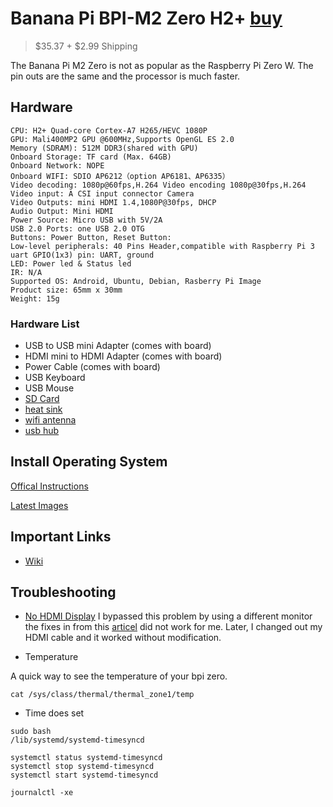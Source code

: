 # Banana Pi BPI-M2 Zero H2+ [buy](https://www.amazon.com/gp/product/B07PVQQWP7)

> $35.37 + $2.99 Shipping

The Banana Pi M2 Zero is not as popular as the Raspberry Pi Zero W.
The pin outs are the same and the processor is much faster.

## Hardware

```
CPU: H2+ Quad-core Cortex-A7 H265/HEVC 1080P
GPU: Mali400MP2 GPU @600MHz,Supports OpenGL ES 2.0
Memory (SDRAM): 512M DDR3(shared with GPU)
Onboard Storage: TF card (Max. 64GB)
Onboard Network: NOPE
Onboard WIFI: SDIO AP6212（option AP6181、AP6335）
Video decoding: 1080p@60fps,H.264 Video encoding 1080p@30fps,H.264
Video input: A CSI input connector Camera
Video Outputs: mini HDMI 1.4,1080P@30fps, DHCP
Audio Output: Mini HDMI
Power Source: Micro USB with 5V/2A
USB 2.0 Ports: one USB 2.0 OTG
Buttons: Power Button, Reset Button:
Low-level peripherals: 40 Pins Header,compatible with Raspberry Pi 3
uart GPIO(1x3) pin: UART, ground
LED: Power led & Status led
IR: N/A
Supported OS: Android, Ubuntu, Debian, Rasberry Pi Image
Product size: 65mm x 30mm
Weight: 15g												
```

### Hardware List

* USB to USB mini Adapter (comes with board)
* HDMI mini to HDMI Adapter (comes with board)
* Power Cable (comes with board)
* USB Keyboard
* USB Mouse
* [SD Card](https://www.amazon.com/gp/product/B089DPCJS1) 
* [heat sink](https://www.amazon.com/gp/product/B01EE4W730)
* [wifi antenna](https://www.amazon.com/gp/product/B018R0IZYM)
* [usb hub](https://www.amazon.com/gp/product/B08D6F5Z34)

## Install Operating System

[Offical Instructions](http://wiki.banana-pi.org/Banana_Pi_BPI-M2_ZERO#Linux)

[Latest Images](http://forum.banana-pi.org/c/Banana-pi-BPI-M2/M2image?order=activity)

## Important Links

* [Wiki](http://wiki.banana-pi.org/Banana_Pi_BPI-M2_ZERO)

## Troubleshooting

* [No HDMI Display](http://forum.banana-pi.org/t/no-signal-on-screen/7242)
I bypassed this problem by using a different monitor the fixes in from this [articel](https://www.raspberrypi.org/forums/viewtopic.php?t=34061) did not work for me.
Later, I changed out my HDMI cable and it worked without modification.

* Temperature

A quick way to see the temperature of your bpi zero.

``` 
cat /sys/class/thermal/thermal_zone1/temp
```

* Time does set

```
sudo bash
/lib/systemd/systemd-timesyncd

systemctl status systemd-timesyncd
systemctl stop systemd-timesyncd
systemctl start systemd-timesyncd

journalctl -xe
```

